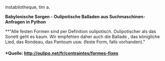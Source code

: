 instabilotheque, tim a.

**Babylonische Sorgen - Oulipotische Balladen aus Suchmaschinen-Anfragen in Python**


**"Alle festen Formen sind per Definition oulipotisch. Oulipotischer als das Sonett geht es kaum. Wir empfehlen daher auch die Ballade , das königliche Lied, das Rondeau, das Pantoum usw. (feste Form, falls vorhanden)."

#### *Quelle: http://oulipo.net/fr/contraintes/formes-fixes
